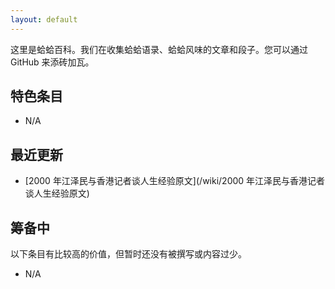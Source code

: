 ```yaml
---
layout: default
---
```


这里是蛤蛤百科。我们在收集蛤蛤语录、蛤蛤风味的文章和段子。您可以通过 GitHub 来添砖加瓦。

## 特色条目

- N/A

## 最近更新

- [2000 年江泽民与香港记者谈人生经验原文](/wiki/2000 年江泽民与香港记者谈人生经验原文)

## 筹备中

以下条目有比较高的价值，但暂时还没有被撰写或内容过少。

- N/A